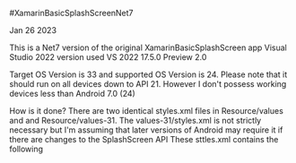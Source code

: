 #XamarinBasicSplashScreenNet7

Jan 26 2023

This is a Net7 version of the original XamarinBasicSplashScreen app
Visual Studio 2022 version used VS 2022 17.5.0 Preview 2.0 

Target OS Version is 33 and supported OS Version is 24. Please note that it should run on all devices down to API 21. However I don't possess working devices less than Android 7.0 (24)

How is it done?
There are two identical styles.xml files in Resource/values and and Resource/values-31. The values-31/styles.xml is not strictly necessary but I'm assuming that later versions of Android may require it if there are changes to the SplashScreen API
These sttles.xml contains the following

<style name="Theme.XamarinBasicSplashScreen.Starting" parent="Theme.SplashScreen.IconBackground">
	<item name="windowSplashScreenAnimatedIcon">@mipmap/appicon_foreground</item>
	<item name="windowSplashScreenIconBackgroundColor">@color/ic_launcher_background</item>
	<item name="windowSplashScreenBackground">?android:colorBackground</item>
	<item name="postSplashScreenTheme">@style/Theme.XamarinBasicSplashScreen</item>
</style>


